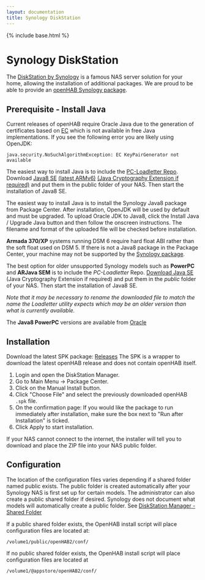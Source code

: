 ```yaml
---
layout: documentation
title: Synology DiskStation
---
```


{% include base.html %}

# Synology DiskStation

The [DiskStation by Synology](https://www.synology.com/en-us/dsm) is a famous NAS server solution for your home, allowing the installation of additional packages.
We are proud to be able to provide an [openHAB Synology package](https://github.com/openhab/openhab-syno-spk).

## Prerequisite - Install Java

Current releases of openHAB require Oracle Java due to the generation of certificates based on [EC](https://en.wikipedia.org/wiki/Elliptic_curve_cryptography) which is not available in free Java implementations.
If you see the following error you are likely using OpenJDK:

```text
java.security.NoSuchAlgorithmException: EC KeyPairGenerator not available
```

The easiest way to install Java is to include the [PC-Loadletter Repo](http://packages.pcloadletter.co.uk/). Download [Java8 SE](http://www.oracle.com/technetwork/java/embedded/index.html) [(latest ARMv6)](http://www.oracle.com/technetwork/java/embedded/embedded-se/downloads/javase-embedded-downloads-2209751.html) [(Java Cryptography Extension if required)](http://www.oracle.com/technetwork/java/javase/downloads/jce8-download-2133166.html) and put them in the public folder of your NAS. Then start the installation of Java8 SE.

The easiest way to install Java is to install the Synology Java8 package from Package Center. After installation, OpenJDK will be used by default and must be upgraded. To upload Oracle JDK to Java8, click the Install Java / Upgrade Java button and then follow the onscreen instructions. The filename and format of the uploaded file will be checked before installation.

**Armada 370/XP** systems running DSM 6 require hard float ABI rather than the soft float used on DSM 5. If there is not a Java8 package in the Package Center, your machine may not be supported by the [Synology package](https://www.synology.com/en-us/dsm/packages/Java8).

The best option for older unsupported Synology models such as **PowerPC** and **ARJava SEM** is to include the *PC-Loadletter* Repo. [Download Java SE](http://tinyurl.com/javaembed) (Java Cryptography Extension if required) and put them in the *public* folder of your NAS. Then start the installation of Java8 SE.

*Note that it may be necessary to rename the downloaded file to match the name the Loadletter utility expects which may be an older version than what is currently available.*

The **Java8 PowerPC** versions are available from [Oracle](http://www.oracle.com/technetwork/java/embedded/embedded-se/downloads/javaseembedded8u6-2406243.html)

## Installation

Download the latest SPK package: [Releases](https://github.com/openhab/openhab-syno-spk/releases)
The SPK is a wrapper to download the latest openHAB release and does not contain openHAB itself.

1. Login and open the DiskStation Manager.
2. Go to Main Menu → Package Center.
3. Click on the Manual Install button.
4. Click "Choose File" and select the previously downloaded openHAB `.spk` file.
5. On the confirmation page: If you would like the package to run immediately after installation, make sure the box next to "Run after Installation" is ticked.
6. Click Apply to start installation.

If your NAS cannot connect to the internet, the installer will tell you to download and place the ZIP file into your NAS public folder.

## Configuration

The location of the configuration files varies depending if a shared folder named public exists. The public folder is created automatically after your Synology NAS is first set up for certain models. The administrator can also create a public shared folder if desired. Synology does not document what models will automatically create a public folder. See [DiskStation Manager - Shared Folder](https://www.synology.com/en-us/knowledgebase/DSM/help/DSM/AdminCenter/file_share_desc)

If a public shared folder exists, the OpenHAB install script will place configuration files are located at:

`/volume1/public/openHAB2/conf/`

If no public shared folder exists, the OpenHAB install script will place configuration files are located at

`/volume1/@appstore/openHAB2/conf/`
